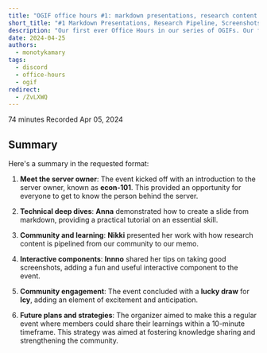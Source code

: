 ```yaml
---
title: "OGIF office hours #1: markdown presentations, research content pipeline, and professional screenshots"
short_title: "#1 Markdown Presentations, Research Pipeline, Screenshots How-to"
description: "Our first ever Office Hours in our series of OGIFs. Our first day to exchange knowledge and insights on topics and projects we're working on and tools we're using for our internal work and clients."
date: 2024-04-25
authors:
  - monotykamary
tags:
  - discord
  - office-hours
  - ogif
redirect:
  - /ZvLXWQ
---
```


74 minutes
Recorded Apr 05, 2024

## Summary

Here's a summary in the requested format:

1. **Meet the server owner**: The event kicked off with an introduction to the server owner, known as **econ-101**. This provided an opportunity for everyone to get to know the person behind the server.

2. **Technical deep dives**: **Anna** demonstrated how to create a slide from markdown, providing a practical tutorial on an essential skill.

3. **Community and learning**: **Nikki** presented her work with how research content is pipelined from our community to our memo.

4. **Interactive components**: **Innno** shared her tips on taking good screenshots, adding a fun and useful interactive component to the event.

5. **Community engagement**: The event concluded with a **lucky draw** for **Icy**, adding an element of excitement and anticipation.

6. **Future plans and strategies**: The organizer aimed to make this a regular event where members could share their learnings within a 10-minute timeframe. This strategy was aimed at fostering knowledge sharing and strengthening the community.
